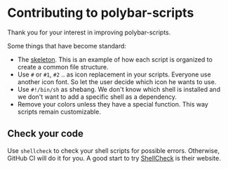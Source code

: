 # Contributing to polybar-scripts

Thank you for your interest in improving polybar-scripts.

Some things that have become standard:

* The [skeleton](skeleton/). This is an example of how each script is organized to create a common file structure.
* Use `#` or `#1`, `#2` .. as icon replacement in your scripts. Everyone use another icon font. So let the user decide which icon he wants to use.
* Use `#!/bin/sh` as shebang. We don't know which shell is installed and we don't want to add a specific shell as a dependency.
* Remove your colors unless they have a special function. This way scripts remain customizable.


## Check your code

Use `shellcheck` to check your shell scripts for possible errors. Otherwise, GitHub CI will do it for you. A good start to try [ShellCheck](https://www.shellcheck.net/) is their website.
